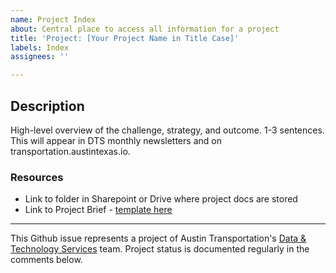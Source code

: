 ```yaml
---
name: Project Index
about: Central place to access all information for a project
title: 'Project: [Your Project Name in Title Case]'
labels: Index
assignees: ''

---
```


## Description
High-level overview of the challenge, strategy, and outcome. 1-3 sentences. This will appear in DTS monthly newsletters and on transportation.austintexas.io.  

<!-- Information below this line will not be pulled on to the website. DO NOT delete it. :) -->

### Resources
- Link to folder in Sharepoint or Drive where project docs are stored
- Link to Project Brief - [template here](https://docs.google.com/document/d/1omjuT_T9ZRO87yFJ_EQ3IFxWL8jAdoLCOTSknU7PGyE/edit#heading=h.h5hsw4rbm6wg)

<!-- Don't forget to add a new "Project:" label here: https://github.com/cityofaustin/atd-data-tech/labels. Use the hex code #86B1C6. -->

---
This Github issue represents a project of Austin Transportation's [Data & Technology Services](https://transportation.austintexas.io/about/) team. Project status is documented regularly in the comments below.
